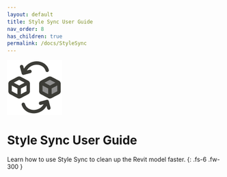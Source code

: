```yaml
---
layout: default
title: Style Sync User Guide
nav_order: 8
has_children: true
permalink: /docs/StyleSync
---
```


![DiStem Style Sync - convert all instances of a specific style into another.](../../../assets\images\StyleSync\SS-StyleSync_Icon-x4-LightMode.png)  

# Style Sync User Guide

Learn how to use Style Sync to clean up the Revit model faster.
{: .fs-6 .fw-300 }

